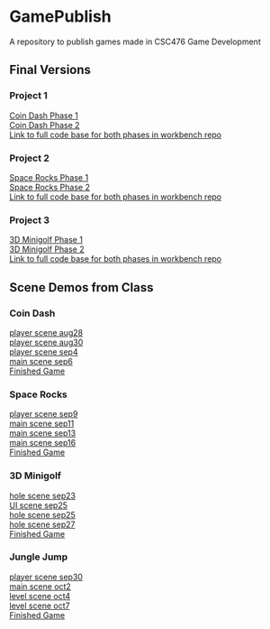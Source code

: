 # GamePublish
A repository to publish games made in CSC476 Game Development

## Final Versions

### Project 1
[Coin Dash Phase 1](Projects/CoinDashPhase1)\
[Coin Dash Phase 2](Projects/CoinDashPhase2)\
[Link to full code base for both phases in workbench 
repo](https://github.com/WCU-CS-CooperLab/gamedev-workbench-inagle33/tree/main/Assignments/Project1)

### Project 2
[Space Rocks Phase 1](Projects/SpaceRocksPhase1)\
[Space Rocks Phase 2](Projects/SpaceRocksPhase2)\
[Link to full code base for both phases in workbench
repo](https://github.com/WCU-CS-CooperLab/gamedev-workbench-inagle33/tree/main/Assignments/Project2)

### Project 3
[3D Minigolf Phase 1](Projects/3D-MinigolfPhase1)\
[3D Minigolf Phase 2](Projects/3D-MinigolfPhase2)\
[Link to full code base for both phases in workbench
repo](https://github.com/WCU-CS-CooperLab/gamedev-workbench-inagle33/tree/main/Assignments/Project3)

## Scene Demos from Class

### Coin Dash
[player scene aug28](CD_scenes/CoinDash_player_scene_aug28)\
[player scene aug30](CD_scenes/CoinDash_player_scene_aug30)\
[player scene sep4](CD_scenes/CoinDash_player_scene_sep4)\
[main scene sep6](CD_scenes/CoinDash_main_scene_sep6)\
[Finished Game](Projects/CoinDashPhase1)

### Space Rocks
[player scene sep9](SR_scenes/SpaceRocks_player_scene_sep9)\
[main scene sep11](SR_scenes/SpaceRocks_main_scene_sep11)\
[main scene sep13](SR_scenes/SpaceRocks_main_scene_sep13)\
[main scene sep16](SR_scenes/SpaceRocks_main_scene_sep16)\
[Finished Game](Projects/SpaceRocksPhase1)

### 3D Minigolf
[hole scene sep23](minigolf_scenes/Minigolf_hole_scene_sep23)\
[UI scene sep25](minigolf_scenes/Minigolf_UI_scene_sep25)\
[hole scene sep25](minigolf_scenes/Minigolf_hole_scene_sep25)\
[hole scene sep27](minigolf_scenes/Minigolf_hole_scene_sep27)\
[Finished Game](Projects/3D-MinigolfPhase1)

### Jungle Jump
[player scene sep30](JJ_scenes/jj_player_scene_sep30)\
[main scene oct2](JJ_scenes/jj_main_scene_oct2)\
[level scene oct4](JJ_scenes/jj_level_scene_oct4)\
[level scene oct7](JJ_scenes/jj_level_scene_oct7)\
[Finished Game](Projects/JungleJumpFinishedGame)

